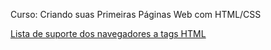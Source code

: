 Curso: Criando suas Primeiras Páginas Web com HTML/CSS

[Lista de suporte dos navegadores a tags HTML](https://www.w3schools.com/tags/ref_html_browsersupport.asp)
